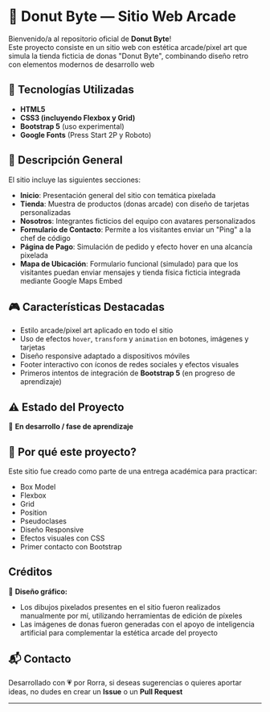 # 🍩 Donut Byte — Sitio Web Arcade

Bienvenido/a al repositorio oficial de **Donut Byte**!  
Este proyecto consiste en un sitio web con estética arcade/pixel art que simula la tienda ficticia de donas "Donut Byte", combinando diseño retro con elementos modernos de desarrollo web

## 🚀 Tecnologías Utilizadas

- **HTML5**
- **CSS3 (incluyendo Flexbox y Grid)**
- **Bootstrap 5** (uso experimental)
- **Google Fonts** (Press Start 2P y Roboto)

## 🎨 Descripción General

El sitio incluye las siguientes secciones:

- **Inicio**: Presentación general del sitio con temática pixelada
- **Tienda**: Muestra de productos (donas arcade) con diseño de tarjetas personalizadas
- **Nosotros**: Integrantes ficticios del equipo con avatares personalizados
- **Formulario de Contacto**: Permite a los visitantes enviar un "Ping" a la chef de código
- **Página de Pago**: Simulación de pedido y efecto hover en una alcancía pixelada
- **Mapa de Ubicación**: Formulario funcional (simulado) para que los visitantes puedan enviar mensajes y tienda física ficticia integrada mediante Google Maps Embed

## 🎮 Características Destacadas

- Estilo arcade/pixel art aplicado en todo el sitio
- Uso de efectos `hover`, `transform` y `animation` en botones, imágenes y tarjetas
- Diseño responsive adaptado a dispositivos móviles
- Footer interactivo con íconos de redes sociales y efectos visuales
- Primeros intentos de integración de **Bootstrap 5** (en progreso de aprendizaje)

## ⚠️ Estado del Proyecto

:construction: **En desarrollo / fase de aprendizaje**  

## 🤔 Por qué este proyecto?

Este sitio fue creado como parte de una entrega académica para practicar:

- Box Model
- Flexbox
- Grid
- Position
- Pseudoclases
- Diseño Responsive
- Efectos visuales con CSS
- Primer contacto con Bootstrap

## Créditos

🎨 **Diseño gráfico:**
- Los dibujos pixelados presentes en el sitio fueron realizados manualmente por mí, utilizando herramientas de edición de píxeles
- Las imágenes de donas fueron generadas con el apoyo de inteligencia artificial para complementar la estética arcade del proyecto

## 📬 Contacto

Desarrollado con 💗 por Rorra, si deseas sugerencias o quieres aportar ideas, no dudes en crear un **Issue** o un **Pull Request**

---

